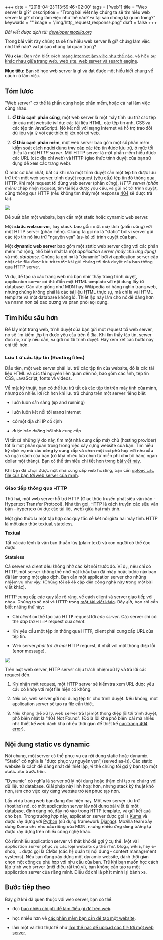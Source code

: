 +++
date = "2018-04-28T13:59:46+02:00"
tags = ["web"]
title = "Web server là gì?"
description = "Trong bài viết này chúng ta sẽ tìm hiểu web server là gì? chúng làm việc như thế nào? và tại sao chúng lại quan trọng?"
keywords = ""
image = "/img/http_request_response.png"
draft = false
+++

*Bài viết được dịch từ: [developer.mozilla.org](https://developer.mozilla.org/en-US/docs/Learn/Common_questions/What_is_a_web_server)*

Trong bài viết này chúng ta sẽ tìm hiểu web server là gì? chúng làm việc như thế nào? và tại sao chúng lại quan trọng?

**Yêu cầu:** Bạn nên biết cách [mạng Internet làm việc như thế nào](https://developer.mozilla.org/en-US/docs/Learn/Common_questions/How_does_the_Internet_work), và hiểu [sự khác nhau giữa trang web, web site, web server và search engine](https://developer.mozilla.org/en-US/docs/Learn/Common_questions/How_does_the_Internet_work).

**Mục tiêu:** Bạn sẽ học web server là gì và đạt được một hiểu biết chung về cách nó làm việc.

## Tóm lược
"Web server" có thể là phần cứng hoặc phần mềm, hoặc cả hai làm việc cùng nhau.

1. **Ở khía cạnh phần cứng**, một web server là một máy tính lưu trữ các tệp tin của một website (ví dụ: các tài liệu HTML, các tệp tin ảnh, CSS và các tệp tin JavaScript). Nó kết nối với mạng Internet và hỗ trợ trao đổi dữ liệu vật lý với các thiết bị kêt nối tới web.

2. **Ở khía cạnh phần mềm**, một web server bao gồm một số phần mềm kiểm soát cách người dùng truy cập các tệp tin được lưu trữ, ở mức tối thiểu là một *HTTP server*. Một HTTP server là một phần mềm hiểu được các URL (các địa chỉ web) và HTTP (giao thức trình duyệt của bạn sử dụng để xem các trang web).

Ở mức cơ bản nhất, bất cứ khi nào một trình duyệt cần một tệp tin được lưu trữ trên một web server, trình duyệt request (yêu cầu) tệp tin đó thông qua HTTP. Khi một request tới đúng web server (phần cứng), *HTTP server (phần mềm)* chấp nhận request, tìm tài liệu được yêu cầu, và gửi nó tới trình duyệt, cũng thông qua HTTP (nếu không tìm thấy một response [404](https://developer.mozilla.org/en-US/docs/Web/HTTP/Status/404) sẽ được trả lại).

![](https://techmaster.vn/fileman/Uploads/users/188/web-server.jpg)

Để xuất bản một website, bạn cần một static hoặc dynamic web server.

Một **static web server**, hay stack, bao gồm một máy tính (phần cứng) với một HTTP server (phần mềm). Chúng ta gọi nó là "static" bởi vì server gửi các tệp tin nó lưu trữ "nguyên vẹn" (as-is) tới trình duyệt của bạn.

Một **dynamic web server** bao gồm một static web server cộng với các phần mềm mở rộng, phổ biến nhất là một *application server (máy chủ ứng dụng)* và một *database*. Chúng ta gọi nó là "dynamic" bởi vì application server cập nhật các file được lưu trữ trước khi gửi chúng tới tình duyệt của bạn thông qua HTTP server.

Ví dụ, để tạo ra các trang web mà bạn nhìn thấy trong trình duyệt, application server có thể điền một HTML template với nội dung lấy từ database. Các site giống như MDN hay Wikipedia có hàng nghìn trang web, nhưng chúng không phải là các tài liệu HTML thực sự, mà chỉ là vài HTML template và một database khổng lồ. Thiết lập này làm cho nó dễ dàng hơn và nhanh hơn để bảo dưỡng và phân phối nội dụng.

## Tìm hiểu sâu hơn
Để lấy một trang web, trình duyệt của bạn gửi một request tới web server, nó sẽ tìm kiếm tệp tin được yêu cầu trên ổ đĩa. Khi tìm thấy tệp tin, server đọc nó, xử lý nếu cần, và gửi nó tới trình duyệt. Hãy xem xét các bước này chi tiết hơn.

### Lưu trữ các tệp tin (Hosting files)
Đầu tiên, một web server phải lưu trữ các tệp tin của website, đó là các tài liệu HTML và các tài nguyên liên quan đến nó, bao gồm các ảnh, tệp tin CSS, JavaScript, fonts và videos.

Về mặt kỹ thuật, bạn có thể lưu trữ tất cả các tệp tin trên máy tính của mình, nhưng có nhiều lợi ích hơn khi lưu trữ chúng trên một server riêng biệt:

- luôn luôn sẵn sàng (up and running)

- luôn luôn kết nối tới mạng Internet

- có một địa chỉ IP cố định

- được bảo dưỡng bởi nhà cung cấp

Vì tất cả những lý do này, tìm một nhà cung cấp máy chủ (hosting provider) tốt là một phần quan trọng trong việc xây dựng website của bạn. Tìm hiễu kỹ dịch vụ mà các công ty cung cấp và chọn một cái phù hợp với nhu cầu và ngân sách của bạn (có khá nhiều lựa chọn từ miễn phí cho tới hàng ngàn dollar một tháng). Bạn có thể tìm hiểu chi tiết hơn trong [bài viết này](https://developer.mozilla.org/en-US/docs/Learn/Common_questions/How_much_does_it_cost#Hosting).

Khi bạn đã chọn được một nhà cung cấp web hosting, bạn cần [upload các file của bạn tới web server của mình](https://developer.mozilla.org/en-US/docs/Learn/Upload_files_to_a_web_server).

### Giao tiếp thông qua HTTP
Thứ hai, một web server hỗ trợ HTTP (Giao thức truyền phát siêu văn bản - Hypertext Transfer Protocol). Như tên gọi, HTTP là cách truyền các siêu văn bản - hypertext (ví dụ: các tài liệu web) giữa hai máy tính.

Một giao thức là một tập hợp các quy tắc để kết nối giữa hai máy tính. HTTP là một giao thức textual, stateless.

**Textual**

Tất cả các lệnh là văn bản thuần túy (plain-text) và con người có thể đọc được.

**Stateless**

Cả server và client đều không nhớ các kết nối trước đó. Ví dụ, nếu chỉ có HTTP, một server không thể nhớ mật khẩu bạn đã nhập hoặc bước nào bạn đã làm trong một giao dịch. Bạn cần một application server cho những nhiệm vụ như vậy. (Chúng tôi sẽ đề cập đến công nghệ này trong một bài viết khác).

HTTP cung cấp các quy tắc rõ ràng, về cách client và server giao tiếp với nhau. Chúng ta sẽ nói về HTTP trong [một bài viết khác](https://developer.mozilla.org/en-US/docs/Web/HTTP). Bây giờ, bạn chỉ cần biết những thứ này:

- Chỉ *client* có thể tạo các HTTP request tới *các server*. Các server chỉ có thể *đáp trả* HTTP request của *client*.

- Khi yêu cầu một tệp tin thông qua HTTP, client phải cung cấp URL của tệp tin.

- Web server *phải trả lời mọi* HTTP request, ít nhất với một thông điệp lỗi (error message).

![](https://techmaster.vn/fileman/Uploads/users/188/mdn-404.jpg)

Trên một web server, HTTP server chịu trách nhiệm xử lý và trả lời các request đến.

1. Khi nhận một request, một HTTP server sẽ kiểm tra xem URL được yêu cầu có khớp với một file hiện có không.

2. Nếu có, web server gửi nội dung tệp tin cho trình duyệt. Nếu không, một application server sẽ tạo ra file cần thiết.

3. Nếu không thể xử lý, web server trả lại một thông điệp lỗi tới trình duyệt, phổ biến nhất là "404 Not Found". (Đó là lỗi khá phổ biến, cái mà nhiều nhà thiết kế web dành khá nhiều thời gian để thiết kế [các trang 404 error](http://www.404notfound.fr/)).

## Nội dung static vs dynamic
Nói chung, một server có thể phục vụ cả nội dung static hoặc dynamic. "Static" có nghĩa là "được phục vụ nguyên vẹn" (served as-is). Các static website là cách dễ dàng nhất để thiết lập, vì thế chúng tôi gợi ý bạn tạo một static site trước tiên.

"Dynamic" có nghĩa là server xử lý nội dung hoặc thậm chí tạo ra chúng với dữ liệu từ database. Giải pháp này linh hoạt hơn, nhưng stack kỹ thuật khó hơn, làm cho việc xây dựng website trở lên phức tạp hơn.

Lấy ví dụ trang web bạn đang đọc hiện nay. Một web server lưu trữ (hosting) nó, có một application server lấy nội dung bài viết từ một database, định dạng nó, đẩy nó vào trong HTTP template, và gửi kết quả cho bạn. Trong trường hợp này, application server được gọi là [Kuma](https://developer.mozilla.org/en-US/docs/MDN/Kuma) và được xây dựng với [Python](https://www.python.org/) (sử dụng framework [Django](https://www.djangoproject.com/)). Mozilla team xây dựng Kuma cho nhu cầu riêng của MDN, nhưng nhiều ứng dụng tương tự được xây dựng trên nhiều công nghệ khác.

Có rất nhiều application server và thật khó để gợi ý cụ thể. Một vài application server phục vụ các loại website cụ thể như: blogs, wikis, hay e-shop, ... được gọi là CMSs (các hệ quản trị nội dung - content management systems). Nếu bạn đang xây dựng một dynamic website, dành thời gian chọn một công cụ phù hợp với nhu cầu của bạn. Trừ khi bạn muốn học cách lập trình web server (một điều rất thú vị), bạn không cần tạo ra một application server của riêng mình. Điều đó chỉ là phát minh lại bánh xe.

## Bước tiếp theo
Bây giờ khi đã quen thuộc với web server, bạn có thể:

- đọc [bao nhiêu chi phí để làm điều gì đó trên web](https://developer.mozilla.org/en-US/docs/Learn/Common_questions/How_much_does_it_cost).

- học nhiều hơn về [các phần mềm bạn cần để tạo một website](https://developer.mozilla.org/en-US/docs/Learn/Common_questions/What_software_do_I_need).

- làm một vài thứ thực tế như [làm thế nào để upload các file tới một web server](https://developer.mozilla.org/en-US/docs/Learn/Common_questions/Upload_files_to_a_web_server).
